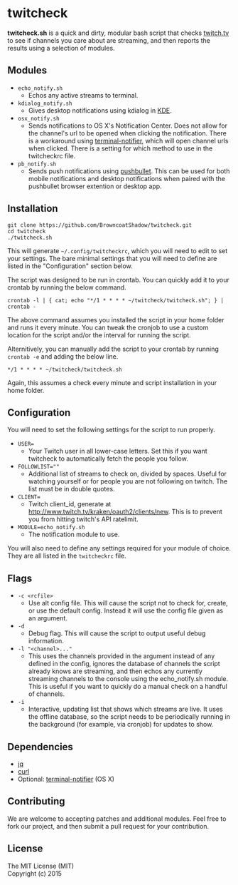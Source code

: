 twitcheck
=========
**twitcheck.sh** is a quick and dirty, modular bash script that checks [twitch.tv](https://twitch.tv) to see if channels you care about are streaming, and then reports the results using a selection of modules.


## Modules
- `echo_notify.sh`
  - Echos any active streams to terminal.
- `kdialog_notify.sh`
  - Gives desktop notifications using kdialog in [KDE](https://www.kde.org/).
- `osx_notify.sh`
  - Sends notifications to OS X's Notification Center. Does not allow for the channel's url to be opened when clicking the notification. There is a workaround using [terminal-notifier](https://github.com/alloy/terminal-notifier), which will open channel urls when clicked. There is a setting for which method to use in the twitcheckrc file.
- `pb_notify.sh`
  - Sends push notifications using [pushbullet](https://pushbullet.com). This can be used for both mobile notifications and desktop notifications when paired with the pushbullet browser extention or desktop app.


## Installation
```
git clone https://github.com/BrowncoatShadow/twitcheck.git
cd twitcheck
./twitcheck.sh
```
This will generate `~/.config/twitcheckrc`, which you will need to edit to set your settings. The bare minimal settings that you will need to define are listed in the "Configuration" section below.

The script was designed to be run in crontab. You can quickly add it to your crontab by running the below command.
```
crontab -l | { cat; echo "*/1 * * * * ~/twitcheck/twitcheck.sh"; } | crontab -
```
The above command assumes you installed the script in your home folder and runs it every minute. You can tweak the cronjob to use a custom location for the script and/or the interval for running the script.

Alternitively, you can manually add the script to your crontab by running `crontab -e` and adding the below line.  
```
*/1 * * * * ~/twitcheck/twitcheck.sh
```
Again, this assumes a check every minute and script installation in your home folder. 


## Configuration
You will need to set the following settings for the script to run properly.

- `USER=`
  - Your Twitch user in all lower-case letters. Set this if you want twitcheck to automatically fetch the people you follow.
- `FOLLOWLIST=""`
  - Additional list of streams to check on, divided by spaces. Useful for watching yourself or for people you are not following on twitch. The list must be in double quotes.
- `CLIENT=`
  - Twitch client_id, generate at <http://www.twitch.tv/kraken/oauth2/clients/new>. This is to prevent you from hitting twitch's API ratelimit.
- `MODULE=echo_notify.sh`
  - The notification module to use.

You will also need to define any settings required for your module of choice. They are all listed in the `twitcheckrc` file.


## Flags
- `-c <rcfile>`
  - Use alt config file. This will cause the script not to check for, create, or use the default config. Instead it will use the config file given as an argument.
- `-d`
  - Debug flag. This will cause the script to output useful debug information.
- `-l "<channel>..."`
  - This uses the channels provided in the argument instead of any defined in the config, ignores the database of channels the script already knows are streaming, and then echos any currently streaming channels to the console using the echo_notify.sh module. This is useful if you want to quickly do a manual check on a handful of channels.
- `-i`
  - Interactive, updating list that shows which streams are live. It uses the offline database, so the script needs to be periodically running in the background (for example, via cronjob) for updates to show.


## Dependencies
- [jq](http://stedolan.github.io/jq/)
- [curl](http://curl.haxx.se/)
- Optional: [terminal-notifier](https://github.com/alloy/terminal-notifier) (OS X)


## Contributing
We are welcome to accepting patches and additional modules. Feel free to fork our project, and then submit a pull request for your contribution.


## License
The MIT License (MIT)  
Copyright (c) 2015
